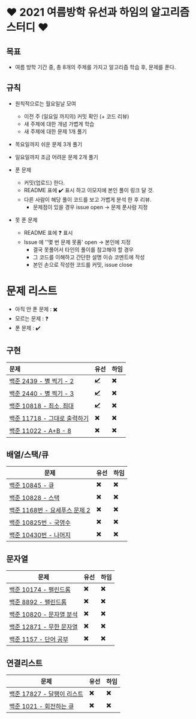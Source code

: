 # ❤ 2021 여름방학 유선과 하임의 알고리즘 스터디 ❤

## 목표

- 여름 방학 기간 중, 총 8개의 주제를 가지고 알고리즘 학습 후, 문제를 푼다.



## 규칙

- 원칙적으로는 월요일날 모여
  - 이전 주 (일요일 까지의) 커밋 확인 (+ 코드 리뷰)
  - 새 주제에 대한 개념 가볍게 학습
  - 새 주제에 대한 문제 1개 풀기
- 목요일까지 쉬운 문제 3개 풀기
- 일요일까지 조금 어려운 문제 2개 풀기



- 푼 문제
  - 커밋(업로드) 한다.
  - README 표에 :heavy_check_mark: 표시 하고 이모지에 본인 풀이 링크 달 것.
  - 다른 사람이 해당 풀이 코드를 보고 가볍게 분석 한 후 리뷰.
    - 문제점이 있을 경우 issue open -> 문제 푼사람 지정
- 못 푼 문제
  - README 표에 :question: 표시
  - Issue 에 ''몇 번 문제 못품' open -> 본인에 지정
    - 결국 못풀어서 타인의 풀이를 참고해야 할 경우
    - 그 코드를 이해하고 간단한 설명 이슈 코멘트에 작성
    - 본인 손으로 작성한 코드를 커밋, issue close



# 문제 리스트

- 아직 안 푼 문제 : :heavy_multiplication_x:
- 모르는 문제 : :question:
- 푼 문제 : :heavy_check_mark:



## 구현

| 문제                                                         | 유선                     | 하임                     |
| :----------------------------------------------------------- | ------------------------ | ------------------------ |
| [백준 2439 - 별 찍기 - 2](https://www.acmicpc.net/problem/2439) | [:heavy_check_mark:](https://github.com/yuseon-Lim/algorithm-study/blob/main/yuseon/boj-2439.py) | :heavy_multiplication_x: |
| [백준 2440 - 별 찍기 - 3](https://www.acmicpc.net/problem/2440) | [:heavy_check_mark:](https://github.com/yuseon-Lim/algorithm-study/blob/main/yuseon/boj-2440.py) | :heavy_multiplication_x: |
| [백준 10818 - 최소, 최대](https://www.acmicpc.net/problem/10818) | [:heavy_check_mark:](https://github.com/yuseon-Lim/algorithm-study/blob/main/yuseon/boj-10818.py) | :heavy_multiplication_x: |
| [백준 11718 - 그대로 출력하기](https://www.acmicpc.net/problem/11718) | :heavy_multiplication_x: | :heavy_multiplication_x: |
| [백준 11022 - A+B - 8](https://www.acmicpc.net/problem/11022) | :heavy_multiplication_x: | :heavy_multiplication_x: |



## 배열/스택/큐

| 문제                                                         | 유선                     | 하임                     |
| ------------------------------------------------------------ | ------------------------ | ------------------------ |
| [백준 10845 - 큐](https://www.acmicpc.net/problem/10845)     | :heavy_multiplication_x: | :heavy_multiplication_x: |
| [백준 10828 - 스택](https://www.acmicpc.net/problem/10828)   | :heavy_multiplication_x: | :heavy_multiplication_x: |
| [백준 1168번 - 요세푸스 문제 2](https://www.acmicpc.net/problem/1168) | :heavy_multiplication_x: | :heavy_multiplication_x: |
| [백준 10825번 - 국영수](https://www.acmicpc.net/problem/10825) | :heavy_multiplication_x: | :heavy_multiplication_x: |
| [백준 10430번 - 나머지](https://www.acmicpc.net/problem/10430) | :heavy_multiplication_x: | :heavy_multiplication_x: |



## 문자열

| 문제                                                         | 유선                     | 하임                     |
| ------------------------------------------------------------ | ------------------------ | ------------------------ |
| [백준 10174 - 팰린드롬](https://www.acmicpc.net/problem/10174) | :heavy_multiplication_x: | :heavy_multiplication_x: |
| [백준 8892 - 팰린드롬](https://www.acmicpc.net/problem/8892) | :heavy_multiplication_x: | :heavy_multiplication_x: |
| [백준 10820 - 문자열 분석](https://www.acmicpc.net/problem/10820) | :heavy_multiplication_x: | :heavy_multiplication_x: |
| [백준 12871 - 무한 문자열](https://www.acmicpc.net/problem/12871) | :heavy_multiplication_x: | :heavy_multiplication_x: |
| [백준 1157 - 단어 공부](https://www.acmicpc.net/problem/1157) | :heavy_multiplication_x: | :heavy_multiplication_x: |



## 연결리스트

| 문제                                                         | 유선                     | 하임                     |
| ------------------------------------------------------------ | ------------------------ | ------------------------ |
| [백준 17827 - 달팽이 리스트](https://www.acmicpc.net/problem/17827) | :heavy_multiplication_x: | :heavy_multiplication_x: |
| [백준 1021 - 회전하는 큐](https://www.acmicpc.net/problem/1021) | :heavy_multiplication_x: | :heavy_multiplication_x: |
